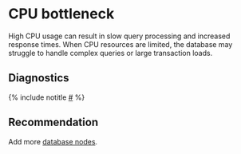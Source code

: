 # CPU bottleneck

High CPU usage can result in slow query processing and increased response times. When CPU resources are limited, the database may struggle to handle complex queries or large transaction loads.

## Diagnostics

{% include notitle [#](_includes/cpu-bottleneck.md) %}

## Recommendation

Add more [database nodes](../../../concepts/glossary.md#database-node).